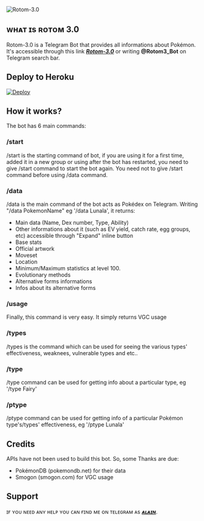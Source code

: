 ![Rotom-3.0](https://telegra.ph/file/98b9ebf8e4e142b4764d5.jpg)

## ᴡʜᴀᴛ ɪs ʀᴏᴛᴏᴍ 3.0
Rotom-3.0 is a Telegram Bot that provides all informations about Pokémon. It's accessible through this link <b><i>[Rotom-3.0](https://telegram.me/Rotom3_bot)</i></b> or writing <b>@Rotom3_Bot</b> on Telegram search bar.

## Deploy to Heroku
[![Deploy](https://www.herokucdn.com/deploy/button.svg)](https://heroku.com/deploy?template=https://github.com/madboy482/rotom-2.0.git)

## How it works?
The bot has 6 main commands:

### /start 
/start is the starting command of bot, if you are using it for a first time, added it in a new group or using after the bot has restarted, you need to give /start command to start the bot again. You need not to give /start command before using /data command.

### /data
/data is the main command of the bot acts as Pokédex on Telegram. Writing "/data PokemonName" eg '/data Lunala', it returns:
* Main data (Name, Dex number, Type, Ability)
* Other informations about it (such as EV yield, catch rate, egg groups, etc) accessible through "Expand" inline button
* Base stats
* Official artwork
* Moveset
* Location
* Minimum/Maximum statistics at level 100.
* Evolutionary methods
* Alternative forms informations
* Infos about its alternative forms

### /usage
Finally, this command is very easy. It simply returns VGC usage

### /types 
/types is the command which can be used for seeing the various types' effectiveness, weaknees, vulnerable types and etc..

### /type
/type command can be used for getting info about a particular type, eg '/type Fairy'

### /ptype
/ptype command can be used for getting info of a particular Pokémon type's/types' effectiveness, eg '/ptype Lunala'

## Credits
APIs have not been used to build this bot. So, some Thanks are due:
* PokémonDB (pokemondb.net) for their data
* Smogon (smogon.com) for VGC usage

## Support
ɪғ ʏᴏᴜ ɴᴇᴇᴅ ᴀɴʏ ʜᴇʟᴘ ʏᴏᴜ ᴄᴀɴ ғɪɴᴅ ᴍᴇ ᴏɴ ᴛᴇʟᴇɢʀᴀᴍ ᴀs <b><i>[ᴀʟᴀɪɴ](https://telegram.me/Alain_Champion)</i></b>.
